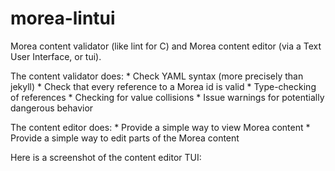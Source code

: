 # morea-lintui

Morea content validator (like lint for C) and Morea content editor (via a Text User Interface, or tui).

The content validator does:
    * Check YAML syntax (more precisely than jekyll)
    * Check that every reference to a Morea id is valid
    * Type-checking of references
    * Checking for value collisions
    * Issue warnings for potentially dangerous behavior


The content editor does:
    * Provide a simple way to view Morea content
    * Provide a simple way to edit parts of the Morea content


Here is a screenshot of the content editor TUI:

[](https://github.com/morea-framework/morea-lintui/blob/master/docs/morea_lintui.jpg)